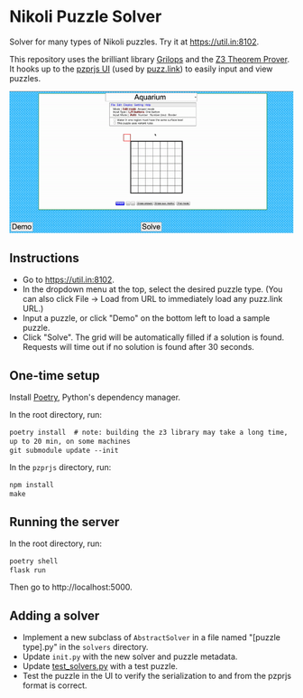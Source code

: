 # Nikoli Puzzle Solver

Solver for many types of Nikoli puzzles. Try it at https://util.in:8102.

This repository uses the brilliant library [Grilops](https://github.com/obijywk/grilops) and the [Z3 Theorem Prover](https://github.com/Z3Prover/z3). It hooks up to the [pzprjs UI](https://github.com/robx/pzprjs) (used by [puzz.link](https://puzz.link)) to easily input and view puzzles.

![Solving](solving.gif)

## Instructions

- Go to https://util.in:8102.
- In the dropdown menu at the top, select the desired puzzle type. (You can also click File -> Load from URL to immediately load any puzz.link URL.)
- Input a puzzle, or click "Demo" on the bottom left to load a sample puzzle.
- Click "Solve". The grid will be automatically filled if a solution is found. Requests will time out if no solution is found after 30 seconds.

## One-time setup

Install [Poetry](https://python-poetry.org/docs/), Python's dependency manager.

In the root directory, run:

    poetry install  # note: building the z3 library may take a long time, up to 20 min, on some machines
    git submodule update --init

In the `pzprjs` directory, run:

    npm install
    make

## Running the server

In the root directory, run:

    poetry shell
    flask run

Then go to http://localhost:5000.

## Adding a solver

- Implement a new subclass of `AbstractSolver` in a file named "[puzzle type].py" in the `solvers` directory.
- Update `init.py` with the new solver and puzzle metadata.
- Update [test\_solvers.py](test/test_solvers.py) with a test puzzle.
- Test the puzzle in the UI to verify the serialization to and from the pzprjs format is correct.

